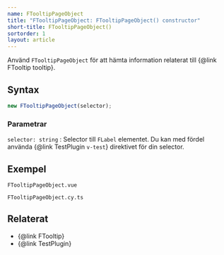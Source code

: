 ```yaml
---
name: FTooltipPageObject
title: "FTooltipPageObject: FTooltipPageObject() constructor"
short-title: FTooltipPageObject()
sortorder: 1
layout: article
---
```


Använd `FTooltipPageObject` för att hämta information relaterat till {@link FTooltip tooltip}.

## Syntax

```ts
new FTooltipPageObject(selector);
```

### Parametrar

`selector: string`
: Selector till `FLabel` elementet. Du kan med fördel använda {@link TestPlugin `v-test`} direktivet för din selector.

## Exempel

```import static
FTooltipPageObject.vue
```

```import
FTooltipPageObject.cy.ts
```

## Relaterat

- {@link FTooltip}
- {@link TestPlugin}
